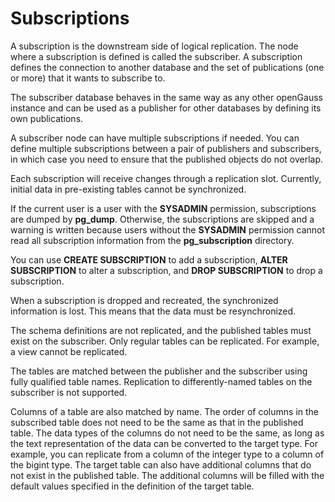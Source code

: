 # Subscriptions<a name="EN-US_TOPIC_0000001261641893"></a>

A subscription is the downstream side of logical replication. The node where a subscription is defined is called the subscriber. A subscription defines the connection to another database and the set of publications \(one or more\) that it wants to subscribe to.

The subscriber database behaves in the same way as any other openGauss instance and can be used as a publisher for other databases by defining its own publications.

A subscriber node can have multiple subscriptions if needed. You can define multiple subscriptions between a pair of publishers and subscribers, in which case you need to ensure that the published objects do not overlap.

Each subscription will receive changes through a replication slot. Currently, initial data in pre-existing tables cannot be synchronized.

If the current user is a user with the  **SYSADMIN**  permission, subscriptions are dumped by  **pg\_dump**. Otherwise, the subscriptions are skipped and a warning is written because users without the  **SYSADMIN**  permission cannot read all subscription information from the  **pg\_subscription**  directory.

You can use  **CREATE SUBSCRIPTION**  to add a subscription,  **ALTER SUBSCRIPTION**  to alter a subscription, and  **DROP SUBSCRIPTION**  to drop a subscription.

When a subscription is dropped and recreated, the synchronized information is lost. This means that the data must be resynchronized.

The schema definitions are not replicated, and the published tables must exist on the subscriber. Only regular tables can be replicated. For example, a view cannot be replicated.

The tables are matched between the publisher and the subscriber using fully qualified table names. Replication to differently-named tables on the subscriber is not supported.

Columns of a table are also matched by name. The order of columns in the subscribed table does not need to be the same as that in the published table. The data types of the columns do not need to be the same, as long as the text representation of the data can be converted to the target type. For example, you can replicate from a column of the integer type to a column of the bigint type. The target table can also have additional columns that do not exist in the published table. The additional columns will be filled with the default values specified in the definition of the target table.

